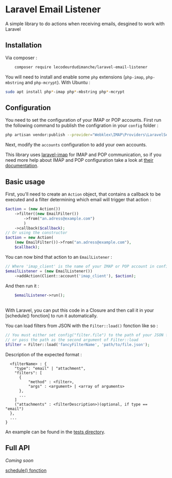 # Laravel Email Listener
A simple library to do actions when receiving emails, desgined to work with Laravel

## Installation
Via composer :
```bash
    composer require lecodeurdudimanche/laravel-email-listener
```

You will need to install and enable some `php` extensions (`php-imap`, `php-mbstring` and `php-mcrypt`).
With Ubuntu :
```bash
sudo apt install php*-imap php*-mbstring php*-mcrypt
```

## Configuration

You need to set the configuration of your IMAP or POP accounts.
First run the following command to publish the configration in your `config` folder :
```bash
php artisan vendor:publish --provider="Webklex\IMAP\Providers\LaravelServiceProvider"
```

Next, modify the `accounts` configuration to add your own accounts.

This library uses [laravel-imap]() for IMAP and POP communication, so if you need more help about IMAP and POP configuration take a look at [their documentation](https://github.com/Webklex/laravel-imap#configuration).

## Basic usage
First, you'll need to create an `Action` object, that contains a callback to be executed and a filter determining which email will trigger that action :
```php
$action = (new Action())
    ->filter((new EmailFilter())
        ->from("an.adress@example.com")
        )
    ->callback($callback);
// Or using the constructor
$action = new Action(
    (new EmailFilter())->from("an.adress@example.com"),
    $callback);
```
You can now bind that action to an `EmailListener` :
```php
// Where 'imap_client' is the name of your IMAP or POP account in config/imap.php file
$emailListener = (new EmailListener())
    ->addAction(Client::account('imap_client'), $action);
```

And then run it :
```php
    $emailListener->run();
```
\
With Laravel, you can put this code in a Closure and then call it in your [schedule() fonction] to run it automatically.

You can load filters from JSON with the `Filter::load()` fonction like so :
```php
// You must either set config("filter.file") to the path of your JSON file
// or pass the path as the second argument of Filter::load
$filter = Filter::load('fancyFilterName', 'path/to/file.json');
```

Description of the expected format :
```
  <filterName> : {
    "type": "email" | "attachment",
    "filters": [
      {
          "method" : <filter>,
          "args" : <argument> | <array of arguments>
      },
      ...
    ]
    ("attachments" : <filterDescription>)(optional, if type == "email")
  },
  ...
}
```
An example can be found in the [tests directory](tests/data/filters.json).

## Full API
_Coming soon_


[schedule() fonction](https://laravel.com/docs/5.7/scheduling#defining-schedules)
